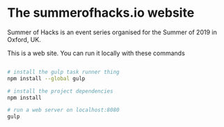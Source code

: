 The summerofhacks.io website
===================

Summer of Hacks is an event series organised for the Summer of 2019 in Oxford, UK. 

This is a web site.  You can run it locally with these commands

```bash

# install the gulp task runner thing
npm install --global gulp

# install the project dependencies
npm install

# run a web server on localhost:8080
gulp
```
